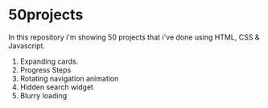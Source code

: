 # 50projects
In this repository i'm showing 50 projects that i've done using HTML, CSS & Javascript.

1. Expanding cards.
2. Progress Steps
3. Rotating navigation animation
4. Hidden search widget
5. Blurry loading
